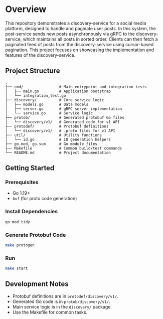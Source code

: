 # Overview
This repository demonstrates a discovery-service for a social media platform, designed to handle and paginate user posts. In this system, the post-service sends new posts asynchronously via gRPC to the discovery-service, which maintains all posts in sorted order. Clients can then fetch a paginated feed of posts from the discovery-service using cursor-based pagination. This project focuses on showcasing the implementation and features of the discovery-service.


## Project Structure

```
.
├── cmd/                # Main entrypoint and integration tests
│   ├── main.go         # Application bootstrap
│   └── integration_test.go
├── discovery/          # Core service logic
│   ├── models.go       # Data models
│   ├── server.go       # gRPC server implementation
│   └── service.go      # Service logic
├── protob/             # Generated protobuf Go files
│   └── discovery/v1/   # Generated code for v1 API
├── protodef/           # Protobuf definitions
│   └── discovery/v1/   # .proto files for v1 API
├── util/               # Utility functions
│   └── id.go           # ID generation helpers
├── go.mod, go.sum      # Go module files
├── Makefile            # Common build/test commands
└── README.md           # Project documentation
```

## Getting Started

### Prerequisites
- Go 1.19+
- `buf` (for proto code generation)

### Install Dependencies
```bash
go mod tidy
```

### Generate Protobuf Code
```bash
make protogen
```

### Run
```bash
make start
```

## Development Notes
- Protobuf definitions are in `protodef/discovery/v1/`.
- Generated Go code is in `protob/discovery/v1/`.
- Main service logic is in the `discovery/` package.
- Use the Makefile for common tasks.

